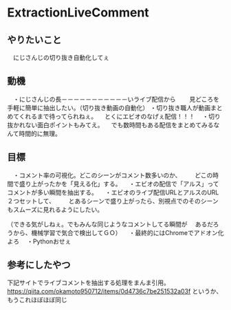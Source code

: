 # ExtractionLiveComment
## やりたいこと
　にじさんじの切り抜き自動化してぇ

## 動機
　・にじさんじの長－－－－－－－－－－－いライブ配信から
　　見どころを手軽に簡単に抽出したい。（切り抜き動画の自動化）
  ・切り抜き職人が動画まとめてくれるまで待ってられねぇ。
  　とくにエビオのなげぇ配信！！！
　・切り抜かれない面白ポイントもみてえ。
 　でも数時間もある配信をまとめてみるなんて時間的に無理。

## 目標
　・コメント率の可視化。どこのシーンがコメント数多いのか、
　　どこの時間で盛り上がったかを「見える化」する。
　・エビオの配信で「アルス」ってコメントが多い瞬間を抽出する。
　・エビオのライブ配信URLとアルスのURL２つセットして、
　　とあるシーンで盛り上がったら、別視点でのそのシーンもスムーズに見れるようにしたい。
  
   （できる気がしねぇ。でもみんな同じようなコメントしてる瞬間が
   　あるだろうから、機械学習で気合で検出してＧＯ）
　・最終的にはChromeでアドオン化よろ
　・Pythonおせぇ
 　 
 
## 参考にしたやつ
下記サイトでライブコメントを抽出する処理をまんま引用。
https://qiita.com/okamoto950712/items/0d4736c7be251532a03f
というか、もうこれほぼほぼ同じ
